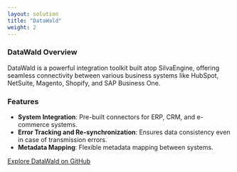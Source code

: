 ```yaml
---
layout: solution
title: "DataWald"
weight: 2
---
```


### **DataWald Overview**

DataWald is a powerful integration toolkit built atop SilvaEngine, offering seamless connectivity between various business systems like HubSpot, NetSuite, Magento, Shopify, and SAP Business One.

### **Features**

- **System Integration**: Pre-built connectors for ERP, CRM, and e-commerce systems.
- **Error Tracking and Re-synchronization**: Ensures data consistency even in case of transmission errors.
- **Metadata Mapping**: Flexible metadata mapping between systems.

[Explore DataWald on GitHub](https://github.com/ideabosque/datawald_deployment)
